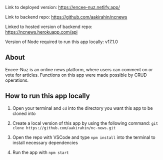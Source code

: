 Link to deployed version: https://encee-nuz.netlify.app/

Link to backend repo: https://github.com/aakirahin/ncnews

Linked to hosted version of backend repo: https://ncnews.herokuapp.com/api

Version of Node required to run this app locally: v17.1.0

## About

Encee-Nuz is an online news platform, where users can comment on or vote for articles. Functions on this app were made possible by CRUD operations.

## How to run this app locally

1. Open your terminal and `cd` into the directory you want this app to be cloned into

2. Create a local version of this app by using the following command: `git clone https://github.com/aakirahin/nc-news.git`

3. Open the repo with VSCode and type `npm install` into the terminal to install necessary dependencies

4. Run the app with `npm start`
